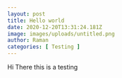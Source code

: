 ```yaml
---
layout: post
title: Hello world
date: 2020-12-20T13:31:24.181Z
image: images/uploads/untitled.png
author: Raman
categories: [ Testing ]
---
```

Hi There this is a testing